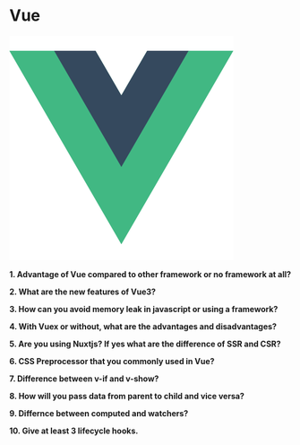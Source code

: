 # Vue

![vue-logo](images/vue-logo.png)

**1. Advantage of Vue compared to other framework or no framework at all?**

**2. What are the new features of Vue3?**

**3. How can you avoid memory leak in javascript or using a framework?**

**4. With Vuex or without, what are the advantages and disadvantages?**

**5. Are you using Nuxtjs? If yes what are the difference of SSR and CSR?**

**6. CSS Preprocessor that you commonly used in Vue?**

**7. Difference between v-if and v-show?**

**8. How will you pass data from parent to child and vice versa?**

**9. Differnce between computed and watchers?**

**10. Give at least 3 lifecycle hooks.**
